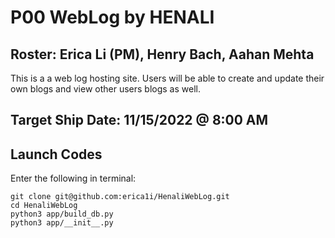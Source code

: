 # P00 WebLog by HENALI
## Roster: Erica Li (PM), Henry Bach, Aahan Mehta
This is a a web log hosting site. Users will be able to create and update their own blogs and view other users blogs as well.

## Target Ship Date: 11/15/2022 @ 8:00 AM

## Launch Codes
Enter the following in terminal:
```
git clone git@github.com:erica1i/HenaliWebLog.git
cd HenaliWebLog
python3 app/build_db.py
python3 app/__init__.py
```
